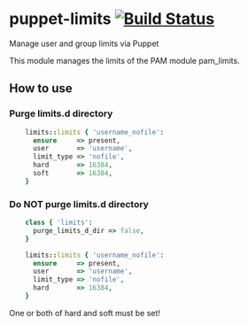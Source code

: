 # puppet-limits [![Build Status](https://secure.travis-ci.org/saz/puppet-limits.png)](http://travis-ci.org/saz/puppet-limits)

Manage user and group limits via Puppet

This module manages the limits of the PAM module pam_limits.

## How to use

### Purge limits.d directory

```ruby
    limits::limits { 'username_nofile':
      ensure     => present,
      user       => 'username',
      limit_type => 'nofile',
      hard       => 16384,
      soft       => 16384,
    }
```
### Do NOT purge limits.d directory

```ruby
    class { 'limits':
      purge_limits_d_dir => false,
    }

    limits::limits { 'username_nofile':
      ensure     => present,
      user       => 'username',
      limit_type => 'nofile',
      hard       => 16384,
    }
```

One or both of hard and soft must be set!
